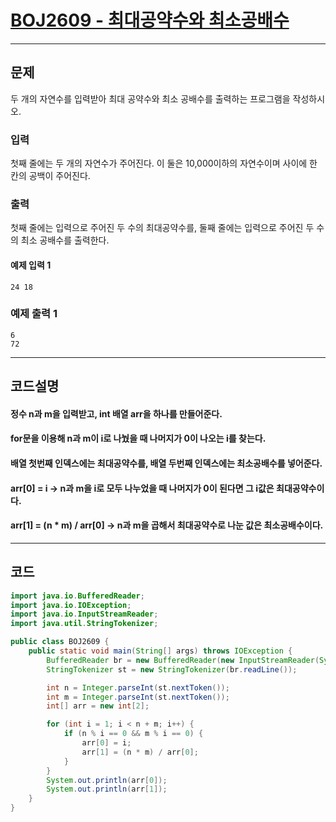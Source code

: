 # [BOJ2609 - 최대공약수와 최소공배수](https://www.acmicpc.net/problem/2609)

----

## 문제

두 개의 자연수를 입력받아 최대 공약수와 최소 공배수를 출력하는 프로그램을 작성하시오.

### 입력

첫째 줄에는 두 개의 자연수가 주어진다. 이 둘은 10,000이하의 자연수이며 사이에 한 칸의 공백이 주어진다.

### 출력

첫째 줄에는 입력으로 주어진 두 수의 최대공약수를, 둘째 줄에는 입력으로 주어진 두 수의 최소 공배수를 출력한다.

#### 예제 입력 1

````
24 18
````

### 예제 출력 1

````
6
72
````

----

## 코드설명

#### 정수 n과 m을 입력받고, int 배열 arr을 하나를 만들어준다.

#### for문을 이용해 n과 m이 i로 나눴을 때 나머지가 0이 나오는 i를 찾는다.

#### 배열 첫번째 인덱스에는 최대공약수를, 배열 두번째 인덱스에는 최소공배수를 넣어준다.

#### arr[0] = i → n과 m을 i로 모두 나누었을 때 나머지가 0이 된다면 그 i값은 최대공약수이다.

#### arr[1] = (n * m) / arr[0] → n과 m을 곱해서 최대공약수로 나눈 값은 최소공배수이다.

----

## 코드

```` java
import java.io.BufferedReader;
import java.io.IOException;
import java.io.InputStreamReader;
import java.util.StringTokenizer;

public class BOJ2609 {
    public static void main(String[] args) throws IOException {
        BufferedReader br = new BufferedReader(new InputStreamReader(System.in));
        StringTokenizer st = new StringTokenizer(br.readLine());

        int n = Integer.parseInt(st.nextToken());
        int m = Integer.parseInt(st.nextToken());
        int[] arr = new int[2];

        for (int i = 1; i < n + m; i++) {
            if (n % i == 0 && m % i == 0) {
                arr[0] = i;
                arr[1] = (n * m) / arr[0];
            }
        }
        System.out.println(arr[0]);
        System.out.println(arr[1]);
    }
}
````
